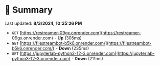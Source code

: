 # 📖 Summary
Last updated: **8/3/2024, 10:35:26 PM**

- `GET` [https://restreamer-09gx.onrender.com](https://restreamer-09gx.onrender.com) - **Up** (305ms)
- `GET` [https://filestreambot-b5k6.onrender.com/](https://filestreambot-b5k6.onrender.com/) - **Down** (235ms)
- `GET` [https://jupyterlab-python3-12-3.onrender.com](https://jupyterlab-python3-12-3.onrender.com) - **Down** (211ms)
